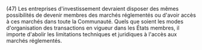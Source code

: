 (47) Les entreprises d'investissement devraient disposer des mêmes possibilités de devenir membres des marchés réglementés ou d'avoir accès à ces marchés dans toute la Communauté. Quels que soient les modes d'organisation des transactions en vigueur dans les États membres, il importe d'abolir les limitations techniques et juridiques à l'accès aux marchés réglementés.
